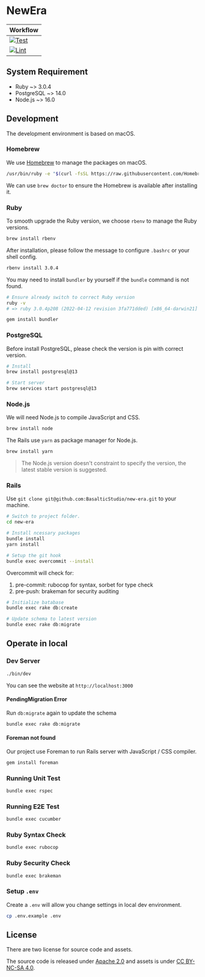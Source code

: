 NewEra
===

| Workflow                                                                                                                                                        |
|-----------------------------------------------------------------------------------------------------------------------------------------------------------------|
| [![Test](https://github.com/BasalticStudio/new-era/actions/workflows/test.yml/badge.svg)](https://github.com/BasalticStudio/new-era/actions/workflows/test.yml) |
| [![Lint](https://github.com/BasalticStudio/new-era/actions/workflows/lint.yml/badge.svg)](https://github.com/BasalticStudio/new-era/actions/workflows/lint.yml) |

## System Requirement

* Ruby ~> 3.0.4
* PostgreSQL ~> 14.0
* Node.js ~> 16.0

## Development

The development environment is based on macOS.

### Homebrew

We use [Homebrew](https://brew.sh/index_zh-tw) to manage the packages on macOS.

```bash
/usr/bin/ruby -e "$(curl -fsSL https://raw.githubusercontent.com/Homebrew/install/master/install)"
```

We can use `brew doctor` to ensure the Homebrew is available after installing it.

### Ruby

To smooth upgrade the Ruby version, we choose `rbenv` to manage the Ruby versions.

```bash
brew install rbenv
```

After installation, please follow the message to configure `.bashrc` or your shell config.

```bash
rbenv install 3.0.4
```

You may need to install `bundler` by yourself if the `bundle` command is not found.

```bash
# Ensure already switch to correct Ruby version
ruby -v
# => ruby 3.0.4p208 (2022-04-12 revision 3fa771dded) [x86_64-darwin21]

gem install bundler
```
### PostgreSQL

Before install PostgreSQL, please check the version is pin with correct version.

```bash
# Install
brew install postgresql@13

# Start server
brew services start postgresql@13
```

### Node.js

We will need Node.js to compile JavaScript and CSS.

```bash
brew install node
```

The Rails use `yarn` as package manager for Node.js.

```bash
brew install yarn
```

> The Node.js version doesn't constraint to specify the version, the latest stable version is suggested.

### Rails

Use `git clone git@github.com:BasalticStudio/new-era.git` to your machine.

```bash
# Switch to project folder.
cd new-era

# Install ncessary packages
bundle install
yarn install

# Setup the git hook
bundle exec overcommit --install
```

Overcommit will check for:

1. pre-commit: rubocop for syntax, sorbet for type check
2. pre-push: brakeman for security auditing

```bash
# Initialize batabase
bundle exec rake db:create

# Update schema to latest version
bundle exec rake db:migrate
```

## Operate in local

### Dev Server

```bash
./bin/dev
```

You can see the website at `http://localhost:3000`

#### PendingMigration Error

Run `db:migrate` again to update the schema

```bash
bundle exec rake db:migrate
```

#### Foreman not found

Our project use Foreman to run Rails server with JavaScript / CSS compiler.

```bash
gem install foreman
```

### Running Unit Test

```bash
bundle exec rspec
```

### Running E2E Test

```bash
bundle exec cucumber
```

### Ruby Syntax Check

```bash
bundle exec rubocop
```

### Ruby Security Check

```bash
bundle exec brakeman
```

### Setup `.env`

Create a `.env` will allow you change settings in local dev environment.

```bash
cp .env.example .env
```

## License

There are two license for source code and assets.

The source code is released under [Apache 2.0](LICENSE.Apache-2.0) and assets is under [CC BY-NC-SA 4.0](LICENSE.BY-NC-SA-4.0).
